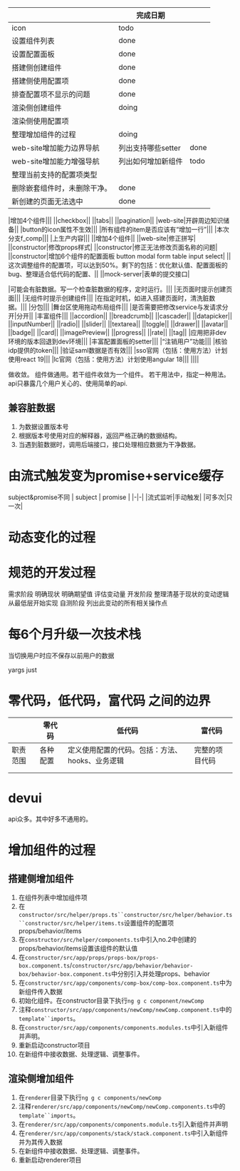 ||完成日期||
|-|-|-|
|icon|todo||
|设置组件列表|done||
|设置配置面板|done||
|搭建侧创建组件|done||
|搭建侧使用配置项|done||
|排查配置项不显示的问题|done||
|渲染侧创建组件|doing||
|渲染侧使用配置项|||
|整理增加组件的过程|doing||
|web-site增加能力边界导航|列出支持哪些setter|done|
|web-site增加能力增强导航|列出如何增加新组件|todo|
|整理当前支持的配置项类型|||
|删除嵌套组件时，未删除干净。|done||
|新创建的页面无法选中|done||

|增加4个组件|||
||checkbox||
||tabs||
||pagination||
|web-site|开辟周边知识储备||
|button的icon属性不生效|||
|所有组件的item是否应该有“增加一行”|||
|本次分支f_comp|||
|上生产内容|||
||增加4个组件||
||web-site|修正拼写|
||constructor|修改props样式|
||constructor|修正无法修改页面名称的问题|
||constructor|增加6个组件的配置面板 button modal form table input select|
||这次调整组件的配置项，可以达到50%。剩下的包括：优化默认值、配置面板的bug、整理适合低代码的配置、||
||mock-server|表单的提交接口|

|可能会有脏数据。写一个检查脏数据的程序，定时运行。|||
|无页面时提示创建页面|||
|无组件时提示创建组件|||
|在指定时机，如进入搭建页面时，清洗脏数据。|||
|分包|||
|舞台区使用拖动布局组件|||
|是否需要把修改service与发请求分开|分开||
|丰富组件|||
||accordion||
||breadcrumb||
||cascader||
||datapicker||
||inputNumber||
||radio||
||slider||
||textarea||
||toggle||
||drawer||
||avatar||
||badge||
||card||
||imagePreview||
||progress||
||rate||
||tag||
|应用把非dev环境的版本回退到dev环境|||
|丰富配置面板的setter|||
|“注销用户”功能|||
|核验idp提供的token|||
|验证saml数据是否有效|||
|sso官网（包括：使用方法）计划使用react 19|||
|lc官网（包括：使用方法）计划使用angular 18|||
||||



做收敛。
组件做通用。若干组件收敛为一个组件。
若干用法中，指定一种用法。
api只暴露几个用户关心的、使用简单的api.


## 兼容脏数据
1. 为数据设置版本号
2. 根据版本号使用对应的解释器，返回严格正确的数据结构。
3. 当遇到脏数据时，调用后端接口，接口处理相应数据为干净数据。

# 由流式触发变为promise+service缓存
subject&promise不同
| subject | promise |
|-|-|
|流式监听|手动触发|
|可多次|只一次|

# 动态变化的过程
# 规范的开发过程
需求阶段
    明确现状
    明确期望值
    评估变动量
开发阶段
    整理清基于现状的变动逻辑
    从最低层开始实现
自测阶段
    列出此变动的所有相关操作点

# 每6个月升级一次技术栈

当切换用户时应不保存以前用户的数据


yargs
just


# 零代码，低代码，富代码 之间的边界
||零代码|低代码|富代码|
|-|-|-|-|
|职责范围|各种配置|定义使用配置的代码。包括：方法、hooks、业务逻辑|完整的项目代码|
|||||
|||||

# devui
api众多。其中好多不通用的。

# 增加组件的过程
## 搭建侧增加组件
1. 在组件列表中增加组件项
2. 在`constructor/src/helper/props.ts``constructor/src/helper/behavior.ts``constructor/src/helper/items.ts`设置组件的配置项props/behavior/items
3. 在`constructor/src/helper/components.ts`中引入no.2中创建的props/behavior/items设置该组件的默认值
4. 在`constructor/src/app/props/props-box/props-box.component.ts`/`constructor/src/app/behavior/behavior-box/behavior-box.component.ts`中分别引入并处理props、behavior
5. 在`constructor/src/app/components/comp-box/comp-box.component.ts`中为新组件传入数据
6. 初始化组件。在constructor目录下执行`ng g c component/newComp`
7. 注释`constructor/src/app/components/newComp/newComp.component.ts`中的`template``imports`。
8. 在`constructor/src/app/components/components.modules.ts`中引入新组件并声明。
9. 重新启动constructor项目
10. 在新组件中接收数据、处理逻辑、调整事件。
## 渲染侧增加组件
1. 在`renderer`目录下执行`ng g c components/newComp`
2. 注释`renderer/src/app/components/newComp/newComp.components.ts`中的`template``imports`。
3. 在`renderer/src/app/components/components.module.ts`引入新组件并声明
4. 在`renderer/src/app/components/stack/stack.component.ts`中引入新组件并为其传入数据
5. 在新组件中接收数据、处理逻辑、调整事件。
6. 重新启动renderer项目